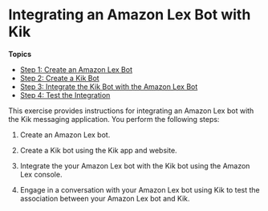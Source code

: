 # Integrating an Amazon Lex Bot with Kik<a name="kik-bot-association"></a>

**Topics**
+ [Step 1: Create an Amazon Lex Bot](kik-bot-assoc-create-bot.md)
+ [Step 2: Create a Kik Bot](kik-bot-assoc-create-kik-bot.md)
+ [Step 3: Integrate the Kik Bot with the Amazon Lex Bot](kik-bot-assoc-create-assoc.md)
+ [Step 4: Test the Integration](kik-bot-assoc-test.md)

This exercise provides instructions for integrating an Amazon Lex bot with the Kik messaging application\. You perform the following steps:

1. Create an Amazon Lex bot\.

1. Create a Kik bot using the Kik app and website\. 

1. Integrate the your Amazon Lex bot with the Kik bot using the Amazon Lex console\.

1. Engage in a conversation with your Amazon Lex bot using Kik to test the association between your Amazon Lex bot and Kik\.